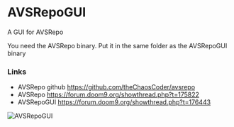 # AVSRepoGUI
A GUI for AVSRepo

You need the AVSRepo binary. Put it in the same folder as the AVSRepoGUI binary

### Links
- AVSRepo github https://github.com/theChaosCoder/avsrepo
- AVSRepo https://forum.doom9.org/showthread.php?t=175822
- AVSRepoGUI https://forum.doom9.org/showthread.php?t=176443

![AVSRepoGUI](https://i.imgur.com/ZujVHPX.png)
